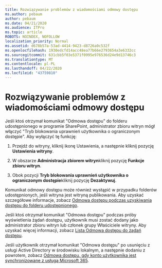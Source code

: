 ```yaml
---
title: Rozwiązywanie problemów z wiadomościami odmowy dostępu
ms.author: pebaum
author: pebaum
ms.date: 04/21/2020
ms.audience: ITPro
ms.topic: article
ROBOTS: NOINDEX, NOFOLLOW
localization_priority: Normal
ms.assetid: d678b57a-53ad-4414-9423-d8726a0c532f
ms.openlocfilehash: 1930edcfd14acc48ea77b66e2793654a3e6332cc
ms.sourcegitcommit: 631cbb5f03e5371f0995e976536d24e9d13746c3
ms.translationtype: MT
ms.contentlocale: pl-PL
ms.lasthandoff: 04/22/2020
ms.locfileid: "43759810"
---
```

# <a name="troubleshoot-access-denied-messages"></a>Rozwiązywanie problemów z wiadomościami odmowy dostępu

Jeśli ktoś otrzymał komunikat "Odmowa dostępu" do folderu udostępnionego w programie SharePoint, administrator zbioru witryn mógł włączyć "Tryb blokowania uprawnień użytkownika o ograniczonym dostępie". Aby wyłączyć tę funkcję: 
  
1. Przejdź do witryny, kliknij ikonę Ustawienia, a następnie kliknij pozycję **Ustawienia witryny**.
    
2. W obszarze **Administracja zbiorem witryn**kliknij pozycję **Funkcje zbioru witryn**.
    
3. Obok pozycji **Tryb blokowania uprawnień użytkownika o ograniczonym dostępie**kliknij pozycję **Dezaktywuj**.
    
Komunikat odmowy dostępu może również wystąpić w przypadku folderów udostępnionych, jeśli witryna jest witryną publikowania. Aby uzyskać szczegółowe informacje, zobacz [Odmowa dostępu podczas uzyskiwania dostępu do folderu udostępnionego](https://go.microsoft.com/fwlink/?linkid=2004317).
  
Jeśli ktoś otrzymał komunikat "Odmowa dostępu" podczas próby wyświetlenia żądań dostępu, użytkownik musi zostać dodany jako administrator zbioru witryn lub członek grupy Właściciele witryny. Aby uzyskać więcej informacji, zobacz [Lista Odmowa dostępu do żądań dostępu](https://go.microsoft.com/fwlink/?linkid=2004220).
  
Jeśli użytkownik otrzymał komunikat "Odmowa dostępu" po usunięciu z usługi Active Directory w środowisku lokalnym, a następnie dodaniu z powrotem, zobacz [Odmowa dostępu, gdy konto użytkownika jest synchronizowane z usługą Microsoft 365](https://go.microsoft.com/fwlink/?linkid=2004318).
  

